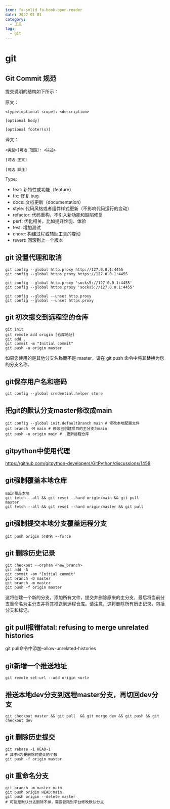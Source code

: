 ```yaml
---
icon: fa-solid fa-book-open-reader
date: 2022-01-01
category:
  - 工具
tag:
  - git
---
```


# git

## Git Commit 规范

提交说明的结构如下所示：

原文：
```
<type>[optional scope]: <description>

[optional body]

[optional footer(s)]
```
译文：
```
<类型>[可选 范围]: <描述>

[可选 正文]

[可选 脚注]
```
Type:
   
* feat: 新特性或功能（feature）
* fix: 修复 bug
* docs: 文档更新（documentation）
* style: 代码风格或者组件样式更新（不影响代码运行的变动）
* refactor: 代码重构，不引入新功能和缺陷修复
* perf: 优化相关，比如提升性能、体验
* test: 增加测试
* chore: 构建过程或辅助工具的变动
* revert: 回滚到上一个版本

## git 设置代理和取消
```shell
git config --global http.proxy http://127.0.0.1:4455
git config --global https.proxy https://127.0.0.1:4455

git config --global http.proxy 'socks5://127.0.0.1:4455'
git config --global https.proxy 'socks5://127.0.0.1:4455'

git config --global --unset http.proxy
git config --global --unset https.proxy
```
## git 初次提交到远程空的仓库
```shell
git init
git remote add origin [仓库地址]
git add .
git commit -m "Initial commit"
git push -u origin master
```
如果您使用的是其他分支名称而不是 master，请在 git push 命令中将其替换为您的分支名称。

## git保存用户名和密码
```
git config --global credential.helper store
```

## 把git的默认分支master修改成main
```
git config --global init.defaultBranch main # 修改本地配置文件
git branch -M main # 修改已创建项目的主分支为main
git push -u origin main #  更新远程仓库
```

## gitpython中使用代理
https://github.com/gitpython-developers/GitPython/discussions/1458

## git强制覆盖本地仓库
```
main覆盖本地
git fetch --all && git reset --hard origin/main && git pull
master
git fetch --all && git reset --hard origin/master && git pull
```

## git强制提交本地分支覆盖远程分支
```
git push origin 分支名 --force
```

## git 删除历史记录
```
git checkout --orphan <new_branch>
git add -A
git commit -am "Initial commit"
git branch -D master
git branch -m master
git push -f origin master
```
这将创建一个新的分支，添加所有文件，提交并删除原来的主分支，最后将当前分支重命名为主分支并将其推送到远程仓库。请注意，这将删除所有历史记录，包括分支和标记。

## git pull报错fatal: refusing to merge unrelated histories
git pull命令中添加–allow-unrelated-histories

## git新增一个推送地址
```
git remote set-url --add origin <url>
```

## 推送本地dev分支到远程master分支，再切回dev分支
```
git checkout master && git pull  && git merge dev && git push && git checkout dev
```

## git 删除历史提交

```
git rebase -i HEAD~1
# 其中N为要删除的提交的个数
git push -f origin master
```

## git 重命名分支
```
git branch -m master main
git push origin HEAD:main
git push origin --delete master
# 可能是默认分支删除不掉，需要登陆到平台修改默认分支
```